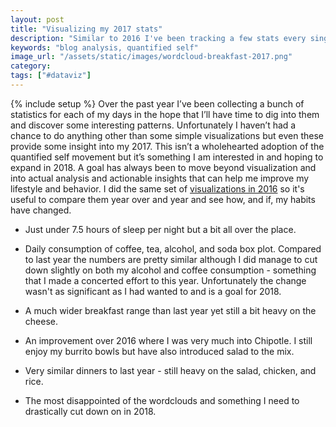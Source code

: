 ```yaml
---
layout: post
title: "Visualizing my 2017 stats"
description: "Similar to 2016 I've been tracking a few stats every single day ranging from my sleep to food to drinking habits and visualized them all here."
keywords: "blog analysis, quantified self"
image_url: "/assets/static/images/wordcloud-breakfast-2017.png"
category:
tags: ["#dataviz"]
---
```

{% include setup %}
Over the past year I’ve been collecting a bunch of statistics for each of my days in the hope that I’ll have time to dig into them and discover some interesting patterns. Unfortunately I haven’t had a chance to do anything other than some simple visualizations but even these provide some insight into my 2017. This isn’t a wholehearted adoption of the quantified self movement but it’s something I am interested in and hoping to expand in 2018. A goal has always been to move beyond visualization and into actual analysis and actionable insights that can help me improve my lifestyle and behavior. I did the same set of [visualizations in 2016](/2017/01/02/year-in-review-2016/) so it's useful to compare them year over and year and see how, and if, my habits have changed.

<ul class="thumbnails">
  <li class="span8">
    <div class="thumbnail">
      <amp-img src="{{ IMG_PATH }}sleep-duration-2017.png" alt="Sleep duration" width="800" height="600" layout="responsive"></amp-img>
      <p>Just under 7.5 hours of sleep per night but a bit all over the place.</p>
    </div>
  </li>

  <li class="span8">
    <div class="thumbnail">
      <amp-img src="{{ IMG_PATH }}coffee-tea-alcohol-soda-daily-2017.png" alt="Coffee tea alcohol soda by day" width="800" height="600" layout="responsive"></amp-img>
      <p>Daily consumption of coffee, tea, alcohol, and soda box plot. Compared to last year the numbers are pretty similar although I did manage to cut down slightly on both my alcohol and coffee consumption - something that I made a concerted effort to this year. Unfortunately the change wasn't as significant as I had wanted to and is a goal for 2018.</p>
    </div>
  </li>

  <li class="span8">
    <div class="thumbnail">
      <amp-img src="{{ IMG_PATH }}wordcloud-breakfast-2017.png" alt="Breakfast wordcloud" width="1000" height="1000" layout="responsive"></amp-img>
      <p>A much wider breakfast range than last year yet still a bit heavy on the cheese.</p>
    </div>
  </li>

  <li class="span8">
    <div class="thumbnail">
      <amp-img src="{{ IMG_PATH }}wordcloud-lunch-2017.png" alt="Lunch wordcloud" width="1000" height="1000" layout="responsive"></amp-img>
      <p>An improvement over 2016 where I was very much into Chipotle. I still enjoy my burrito bowls but have also introduced salad to the mix.</p>
    </div>
  </li>

  <li class="span8">
    <div class="thumbnail">
      <amp-img src="{{ IMG_PATH }}wordcloud-dinner-2017.png" alt="Dinner wordcloud" width="1000" height="1000" layout="responsive"></amp-img>
      <p>Very similar dinners to last year - still heavy on the salad, chicken, and rice.</p>
    </div>
  </li>

  <li class="span8">
    <div class="thumbnail">
      <amp-img src="{{ IMG_PATH }}wordcloud-snack-2017.png" alt="Snack wordcloud" width="1000" height="1000" layout="responsive"></amp-img>
      <p>The most disappointed of the wordclouds and something I need to drastically cut down on in 2018.</p>
    </div>
  </li>
</ul>
